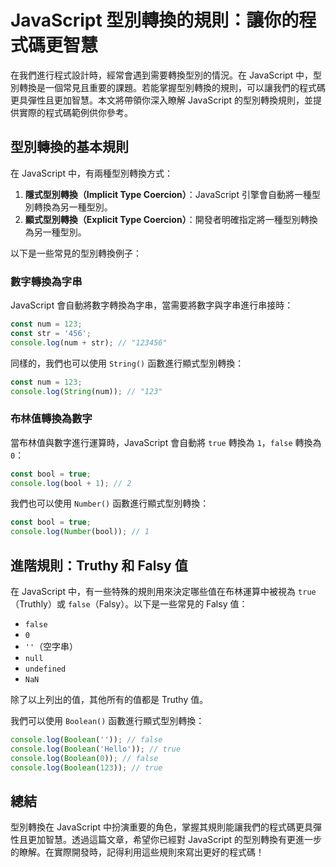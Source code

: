 # JavaScript 型別轉換的規則：讓你的程式碼更智慧

在我們進行程式設計時，經常會遇到需要轉換型別的情況。在 JavaScript 中，型別轉換是一個常見且重要的課題。若能掌握型別轉換的規則，可以讓我們的程式碼更具彈性且更加智慧。本文將帶領你深入瞭解 JavaScript 的型別轉換規則，並提供實際的程式碼範例供你參考。

## 型別轉換的基本規則

在 JavaScript 中，有兩種型別轉換方式：

1. **隱式型別轉換（Implicit Type Coercion）**：JavaScript 引擎會自動將一種型別轉換為另一種型別。
2. **顯式型別轉換（Explicit Type Coercion）**：開發者明確指定將一種型別轉換為另一種型別。

以下是一些常見的型別轉換例子：

### 數字轉換為字串

JavaScript 會自動將數字轉換為字串，當需要將數字與字串進行串接時：

```javascript
const num = 123;
const str = '456';
console.log(num + str); // "123456"
```

同樣的，我們也可以使用 `String()` 函數進行顯式型別轉換：

```javascript
const num = 123;
console.log(String(num)); // "123"
```

### 布林值轉換為數字

當布林值與數字進行運算時，JavaScript 會自動將 `true` 轉換為 `1`，`false` 轉換為 `0`：

```javascript
const bool = true;
console.log(bool + 1); // 2
```

我們也可以使用 `Number()` 函數進行顯式型別轉換：

```javascript
const bool = true;
console.log(Number(bool)); // 1
```

## 進階規則：Truthy 和 Falsy 值

在 JavaScript 中，有一些特殊的規則用來決定哪些值在布林運算中被視為 `true`（Truthly）或 `false`（Falsy）。以下是一些常見的 Falsy 值：

- `false`
- `0`
- `''`（空字串）
- `null`
- `undefined`
- `NaN`

除了以上列出的值，其他所有的值都是 Truthy 值。

我們可以使用 `Boolean()` 函數進行顯式型別轉換：

```javascript
console.log(Boolean('')); // false
console.log(Boolean('Hello')); // true
console.log(Boolean(0)); // false
console.log(Boolean(123)); // true
```

## 總結

型別轉換在 JavaScript 中扮演重要的角色，掌握其規則能讓我們的程式碼更具彈性且更加智慧。透過這篇文章，希望你已經對 JavaScript 的型別轉換有更進一步的瞭解。在實際開發時，記得利用這些規則來寫出更好的程式碼！